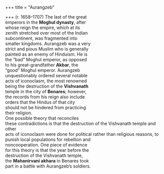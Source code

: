 +++
title = "Aurangzeb"

+++
(r. 1658–1707) The last of the great  
emperors in the **Moghul dynasty**, after  
whose reign the empire, which at its  
zenith stretched over most of the Indian  
subcontinent, was fragmented into  
smaller kingdoms. Aurangzeb was a very  
strict and pious Muslim who is generally  
painted as an enemy of Hinduism. He is  
the “bad” Moghul emperor, as opposed  
to his great-grandfather **Akbar**, the  
“good” Moghul emperor. Aurangzeb  
unquestionably ordered several notable  
acts of iconoclasm, the most renowned  
being the destruction of the **Vishvanath**  
temple in the city of **Benares**; however,  
the records from his reign also include  
orders that the Hindus of that city  
should not be hindered from practicing  
their religion.  
One possible theory that reconciles  
these contradictions is that the destruction of the Vishvanath temple and other  
acts of iconoclasm were done for political rather than religious reasons, to punish local populations for rebellion and  
noncooperation. One piece of evidence  
for this theory is that the year before the  
destruction of the Vishvanath temple,  
the **Mahanirvani akhara** in Benares took  
part in a battle with Aurangzeb’s soldiers.